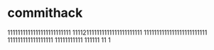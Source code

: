 # commithack
1111111111111111111111111
111121111111111111111111111
1111111111111111111111111
111111111111111111
11111111111
111111
11
1
